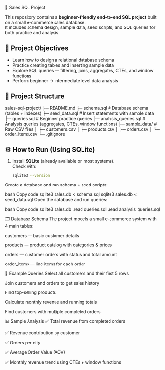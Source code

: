 🛒 Sales SQL Project 

This repository contains a **beginner-friendly end-to-end SQL project** built on a small e-commerce sales database.  
It includes schema design, sample data, seed scripts, and SQL queries for both practice and analysis.



## 📌 Project Objectives
- Learn how to design a relational database schema  
- Practice creating tables and inserting sample data  
- Explore SQL queries — filtering, joins, aggregates, CTEs, and window functions  
- Perform beginner → intermediate level data analysis  



## 📂 Project Structure
sales-sql-project/
├─ README.md
├─ schema.sql # Database schema (tables + indexes)
├─ seed_data.sql # Insert statements with sample data
├─ queries.sql # Beginner practice queries
├─ analysis_queries.sql # Analysis queries (aggregates, CTEs, window functions)
├─ sample_data/ # Raw CSV files
│ ├─ customers.csv
│ ├─ products.csv
│ ├─ orders.csv
│ └─ order_items.csv
└─ .gitignore


## ⚙️ How to Run (Using SQLite)
1. Install **SQLite** (already available on most systems).  
   Check with:  
   ```bash
   sqlite3 --version
Create a database and run schema + seed scripts:

bash
Copy code
sqlite3 sales.db < schema.sql
sqlite3 sales.db < seed_data.sql
Open the database and run queries:

bash
Copy code
sqlite3 sales.db
.read queries.sql
.read analysis_queries.sql

🗂️ Database Schema
The project models a small e-commerce system with 4 main tables:

customers — basic customer details

products — product catalog with categories & prices

orders — customer orders with status and total amount

order_items — line items for each order

🔎 Example Queries
Select all customers and their first 5 rows

Join customers and orders to get sales history

Find top-selling products

Calculate monthly revenue and running totals

Find customers with multiple completed orders

📊 Sample Analysis
✅ Total revenue from completed orders

✅ Revenue contribution by customer

✅ Orders per city

✅ Average Order Value (AOV)

✅ Monthly revenue trend using CTEs + window functions

